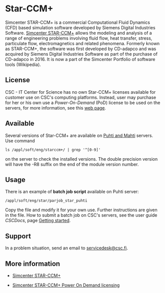 # Star-CCM+

Simcenter STAR-CCM+ is a commercial Computational Fluid Dynamics (CFD) based simulation software developed by Siemens Digital Industries Software. [Simcenter STAR-CCM+](https://www.plm.automation.siemens.com/global/en/products/simcenter/STAR-CCM.html) allows the modeling and analysis of a range of engineering problems involving fluid flow, heat transfer, stress, particulate flow, electromagnetics and related phenomena. Formerly known as STAR-CCM+, the software was first developed by CD-adapco and was acquired by Siemens Digital Industries Software as part of the purchase of CD-adapco in 2016. It is now a part of the Simcenter Portfolio of software tools (Wikipedia).

## License

CSC - IT Center for Science has no own Star-CCM+ licenses available for customer use on CSC's computing platforms.  Instead, user may purchase for her or his own use a *Power-On-Demand* (PoD) license to be used on the servers, for more information, see this [web page](https://www.dex.siemens.com/plm/simcenter-on-the-cloud/simcenter-star-ccm-power-on-demand).

## Available

Several versions of Star-CCM+ are available on [Puhti and Mahti](../computing/available-systems.md) servers. Use command

    ls /appl/soft/eng/starccm+/ | grep '^[0-9]'

on the server to check the installed versions. The double precision version will have the -R8 suffix on the end of the module version number.

## Usage

There is an example of **batch job script** available on Puhti server:

    /appl/soft/eng/star/parjob_star_puhti

Copy the file and modify it for your own use. Further instructions are given in the file.  How to submit a batch job on CSC's servers, see the user guide *CSCDocs*, page [Getting started](../computing/running/getting-started.md).


## Support

In a problem situation, send an email to servicedesk@csc.fi.

## More information

* [Simcenter STAR-CCM+](https://www.plm.automation.siemens.com/global/en/products/simcenter/STAR-CCM.html)

* [Simcenter STAR-CCM+ Power On Demand licensing](https://www.dex.siemens.com/plm/simcenter-on-the-cloud/simcenter-star-ccm-power-on-demand)
